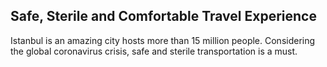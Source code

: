 ## Safe, Sterile and Comfortable Travel Experience
Istanbul is an amazing city hosts more than 15 million people. Considering the global coronavirus crisis, safe and sterile transportation is a must.

